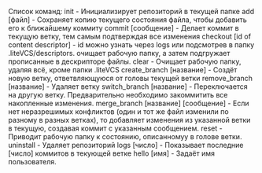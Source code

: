 Список команд:
  init                                - Инициализирует репозиторий в текущей папке
  add [файл]                          - Сохраняет копию текущего состояния файла, чтобы добавить его к ближайшему коммиту
  commit [сообщение]                  - Делает коммит в текущую ветку, тем самым подтверждая все изменения
  checkout [id of content descriptor] - id можно узнать через logs или подсмотрев в папку .liteVCS/descriptors. 
                                        очищает рабочую папку, а затем подгружает прописанные в дескрипторе файлы.
  clear                               - Очищает рабочую папку, удаляя всё, кроме папки .liteVCS
  create_branch [название]            - Создёт новую ветку, ответвляющуюся от головы текущей ветки
  remove_branch [название]            - Удаляет ветку
  switch_branch [название]            - Переключается на другую ветку. Предварительно необходимо закоммитить все накопленные изменения.
  merge_branch [название] [сообщение] - Если нет неразрешимых конфликтов (один и тот же файл изменили по разному в разных ветках), то
                                        добавляет изменения из указанной ветки в текущую, создавая коммит с указанным сообщением.
  reset                               - Приводит рабочую папку к состоянию, описанномуу в голове ветки.
  uninstall                           - Удаляет репозиторий
  logs [число]                        - Показывает последние [число] коммитов в текующей ветке
  hello [имя]                         - Задаёт имя пользователя.
  
  
  
